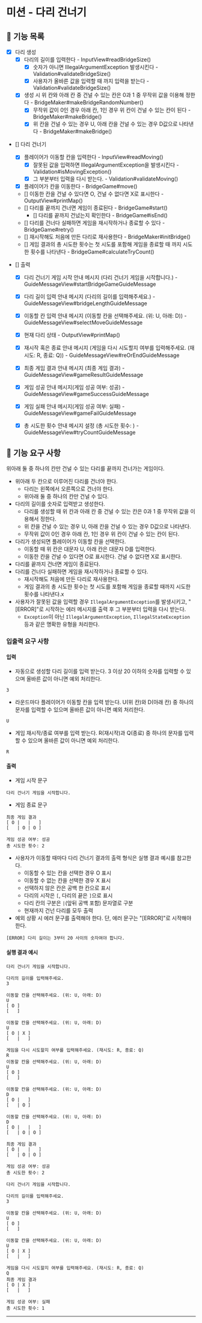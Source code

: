 # 미션 - 다리 건너기

## 🧸 기능 목록

- [x] 다리 생성
  - [x] 다리의 길이를 입력한다 - InputView#readBridgeSize()
    - [x] 숫자가 아니면 IllegalArgumentException 발생시킨다 - Validation#validateBridgeSize()
    - [x] 사용자가 올바른 값을 입력할 때 까지 입력을 받는다 - Validation#validateBridgeSize()
  - [x] 생성 시 위 칸와 아래 칸 중 건널 수 있는 칸은 0과 1 중 무작위 값을 이용해 정한다 - BridgeMaker#makeBridgeRandomNumber()
    - [x] 무작위 값이 0인 경우 아래 칸, 1인 경우 위 칸이 건널 수 있는 칸이 된다 - BridgeMaker#makeBridge()
    - [x] 위 칸을 건널 수 있는 경우 U, 아래 칸을 건널 수 있는 경우 D값으로 나타낸다 - BridgeMaker#makeBridge()

- [] 다리 건너기  
  - [x] 플레이어가 이동할 칸을 입력한다 - InputView#readMoving()
    - [x] 잘못된 값을 입력하면 IllegalArgumentException을 발생시킨다 - Validation#isMovingException()
    - [x] 그 부분부터 입력을 다시 받는다. - Validation#validateMoving()
  - [x] 플레이어가 칸을 이동한다 - BridgeGame#move()
  - [] 이동한 칸을 건널 수 있다면 O, 건널 수 없다면 X로 표시한다 - OutputView#printMap()
  - [] 다리를 끝까지 건너면 게임이 종료된다 - BridgeGame#start()
    - [] 다리를 끝까지 건넜는지 확인한다 - BridgeGame#isEnd()
  - [] 다리를 건너다 실패하면 게임을 재시작하거나 종료할 수 있다 - BridgeGame#retry()
   - [] 재시작해도 처음에 만든 다리로 재사용한다 - BridgeMaker#initBridge()
   - [] 게임 결과의 총 시도한 횟수는 첫 시도를 포함해 게임을 종료할 때 까지 시도한 횟수를 나타낸다 - BridgeGame#calculateTryCount()

- [] 출력
  - [x] 다리 건너기 게임 시작 안내 메시지 (다리 건너기 게임을 시작합니다.) - GuideMessageView#startBridgeGameGuideMessage
  - [x] 다리 길이 입력 안내 메시지 (다리의 길이를 입력해주세요.) - GuideMessageView#bridgeLengthGuideMessage
  - [x] 이동할 칸 입력 안내 메시지 (이동할 칸을 선택해주세요. (위: U, 아래: D)) - GuideMessageView#selectMoveGuideMessage
  - [x] 현재 다리 상태 - OutputView#printMap()
  - [x] 재시작 혹은 종료 안내 메시지 (게임을 다시 시도할지 여부를 입력해주세요. (재시도: R, 종료: Q)) - GuideMessageView#reOrEndGuideMessage
  - [x] 최종 게임 결과 안내 메시지 (최종 게임 결과) - GuideMessageView#gameResultGuideMessage
  - [x] 게임 성공 안내 메시지(게임 성공 여부: 성공) - GuideMessageView#gameSuccessGuideMessage
  - [x] 게임 실패 안내 메시지(게임 성공 여부: 실패) - GuideMessageView#gameFailGuideMessage
  - [x] 총 시도한 횟수 안내 메시지 설정 (총 시도한 횟수: ) - GuideMessageView#tryCountGuideMessage



## 🚀 기능 요구 사항
위아래 둘 중 하나의 칸만 건널 수 있는 다리를 끝까지 건너가는 게임이다.
- 위아래 두 칸으로 이루어진 다리를 건너야 한다.
    - 다리는 왼쪽에서 오른쪽으로 건너야 한다.
    - 위아래 둘 중 하나의 칸만 건널 수 있다.
- 다리의 길이를 숫자로 입력받고 생성한다.
    - 다리를 생성할 때 위 칸과 아래 칸 중 건널 수 있는 칸은 0과 1 중 무작위 값을 이용해서 정한다.
    - 위 칸을 건널 수 있는 경우 U, 아래 칸을 건널 수 있는 경우 D값으로 나타낸다.
    - 무작위 값이 0인 경우 아래 칸, 1인 경우 위 칸이 건널 수 있는 칸이 된다.
- 다리가 생성되면 플레이어가 이동할 칸을 선택한다.
    - 이동할 때 위 칸은 대문자 U, 아래 칸은 대문자 D를 입력한다.
    - 이동한 칸을 건널 수 있다면 O로 표시한다. 건널 수 없다면 X로 표시한다.
- 다리를 끝까지 건너면 게임이 종료된다.
- 다리를 건너다 실패하면 게임을 재시작하거나 종료할 수 있다.
    - 재시작해도 처음에 만든 다리로 재사용한다.
    - 게임 결과의 총 시도한 횟수는 첫 시도를 포함해 게임을 종료할 때까지 시도한 횟수를 나타낸다.x
- 사용자가 잘못된 값을 입력할 경우 `IllegalArgumentException`를 발생시키고, "[ERROR]"로 시작하는 에러 메시지를 출력 후 그 부분부터 입력을 다시 받는다.
    - `Exception`이 아닌 `IllegalArgumentException`, `IllegalStateException` 등과 같은 명확한 유형을 처리한다.


### 입출력 요구 사항

#### 입력
- 자동으로 생성할 다리 길이를 입력 받는다. 3 이상 20 이하의 숫자를 입력할 수 있으며 올바른 값이 아니면 예외 처리한다.
```
3
```
- 라운드마다 플레이어가 이동할 칸을 입력 받는다. U(위 칸)와 D(아래 칸) 중 하나의 문자를 입력할 수 있으며 올바른 값이 아니면 예외 처리한다.
```
U
```
- 게임 재시작/종료 여부를 입력 받는다. R(재시작)과 Q(종료) 중 하나의 문자를 입력할 수 있으며 올바른 값이 아니면 예외 처리한다.
```
R
```

#### 출력
- 게임 시작 문구
```
다리 건너기 게임을 시작합니다.
```
- 게임 종료 문구
```
최종 게임 결과
[ O |   |   ]
[   | O | O ]

게임 성공 여부: 성공
총 시도한 횟수: 2
```
- 사용자가 이동할 때마다 다리 건너기 결과의 출력 형식은 실행 결과 예시를 참고한다.
    - 이동할 수 있는 칸을 선택한 경우 O 표시
    - 이동할 수 없는 칸을 선택한 경우 X 표시
    - 선택하지 않은 칸은 공백 한 칸으로 표시
    - 다리의 시작은 `[`, 다리의 끝은 `]`으로 표시
    - 다리 칸의 구분은 ` | `(앞뒤 공백 포함) 문자열로 구분
    - 현재까지 건넌 다리를 모두 출력
- 예외 상황 시 에러 문구를 출력해야 한다. 단, 에러 문구는 "[ERROR]"로 시작해야 한다.
```
[ERROR] 다리 길이는 3부터 20 사이의 숫자여야 합니다.
```

#### 실행 결과 예시
```
다리 건너기 게임을 시작합니다.

다리의 길이를 입력해주세요.
3

이동할 칸을 선택해주세요. (위: U, 아래: D)
U
[ O ]
[   ]

이동할 칸을 선택해주세요. (위: U, 아래: D)
U
[ O | X ]
[   |   ]

게임을 다시 시도할지 여부를 입력해주세요. (재시도: R, 종료: Q)
R
이동할 칸을 선택해주세요. (위: U, 아래: D)
U
[ O ]
[   ]

이동할 칸을 선택해주세요. (위: U, 아래: D)
D
[ O |   ]
[   | O ]

이동할 칸을 선택해주세요. (위: U, 아래: D)
D
[ O |   |   ]
[   | O | O ]

최종 게임 결과
[ O |   |   ]
[   | O | O ]

게임 성공 여부: 성공
총 시도한 횟수: 2
```

```
다리 건너기 게임을 시작합니다.

다리의 길이를 입력해주세요.
3

이동할 칸을 선택해주세요. (위: U, 아래: D)
U
[ O ]
[   ]

이동할 칸을 선택해주세요. (위: U, 아래: D)
U
[ O | X ]
[   |   ]

게임을 다시 시도할지 여부를 입력해주세요. (재시도: R, 종료: Q)
Q
최종 게임 결과
[ O | X ]
[   |   ]

게임 성공 여부: 실패
총 시도한 횟수: 1
```

---